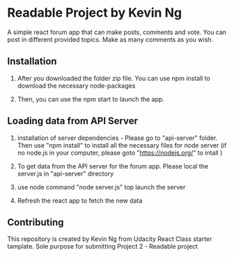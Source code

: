 # Readable Project by Kevin Ng

A simple react forum app that can make posts, comments and vote.
You can post in different provided topics. Make as many comments as you wish.


## Installation

1. After you downloaded the folder zip file. You can use npm install to download the necessary node-packages

2. Then, you can use the npm start to launch the app.


## Loading data from API Server

1. installation of server dependencies - Please go to "api-server" folder. Then use "npm install" to install all the necessary files for node server (if no node.js in your computer, please goto "https://nodejs.org/" to intall )

2. To get data from the API server for the forum app. Please local the server.js in "api-server" directory

3. use node command "node server.js" top launch the server 

4. Refresh the react app to fetch the new data

## Contributing

This repository is created by Kevin Ng from Udacity React Class starter tamplate. Sole purpose for submitting Project 2 - Readable project  


